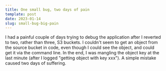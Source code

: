 ```yaml
---
title: One small bug, two days of pain
template: post
date: 2023-01-14
slug: small-bug-big-pain
---
```

I had a painful couple of days trying to debug the application after I reverted to two, rather than three, S3 buckets. I couldn't seem to get an object from the source bucket in code, even though I could see the object, and could get it via the command line. In the end, I was mangling the object key at the last minute (after I logged "getting object with key xxx"). A simple mistake caused two days of suffering.
